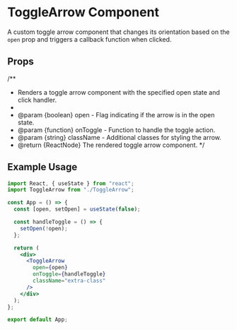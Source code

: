 # ToggleArrow Component

A custom toggle arrow component that changes its orientation based on the `open` prop and triggers a callback function when clicked.

## Props

/\*\*

- Renders a toggle arrow component with the specified open state and click handler.
-
- @param {boolean} open - Flag indicating if the arrow is in the open state.
- @param {function} onToggle - Function to handle the toggle action.
- @param {string} className - Additional classes for styling the arrow.
- @return {ReactNode} The rendered toggle arrow component.
  \*/

## Example Usage

```jsx
import React, { useState } from "react";
import ToggleArrow from "./ToggleArrow";

const App = () => {
  const [open, setOpen] = useState(false);

  const handleToggle = () => {
    setOpen(!open);
  };

  return (
    <div>
      <ToggleArrow
        open={open}
        onToggle={handleToggle}
        className="extra-class"
      />
    </div>
  );
};

export default App;
```
